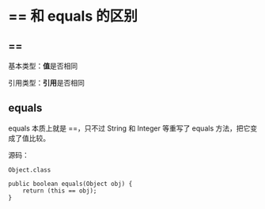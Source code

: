 # == 和 equals 的区别

## ==

基本类型：**值**是否相同

引用类型：**引用**是否相同

## equals

equals 本质上就是 ==，只不过 String 和 Integer 等重写了 equals 方法，把它变成了值比较。

源码：

```equals
Object.class

public boolean equals(Object obj) {
    return (this == obj);
}
```
